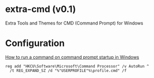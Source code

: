 # extra-cmd (v0.1)
 Extra Tools and Themes for CMD (Command Prompt) for Windows

# Configuration
 [How to run a command on command prompt startup in Windows](https://stackoverflow.com/questions/17404165/how-to-run-a-command-on-command-prompt-startup-in-windows)
```batch
reg add "HKCU\Software\Microsoft\Command Processor" /v AutoRun ^
  /t REG_EXPAND_SZ /d "%"USERPROFILE"%\profile.cmd" /f
```